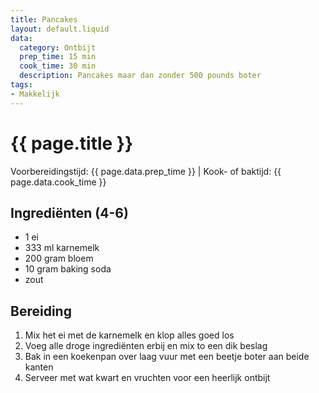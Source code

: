 ```yaml
---
title: Pancakes
layout: default.liquid
data:
  category: Ontbijt
  prep_time: 15 min
  cook_time: 30 min
  description: Pancakes maar dan zonder 500 pounds boter
tags:
- Makkelijk
---
```

# {{ page.title }}

Voorbereidingstijd: {{ page.data.prep_time }} | Kook- of baktijd: {{ page.data.cook_time }}

## Ingrediënten (4-6)
- 1 ei
- 333 ml karnemelk
- 200 gram bloem
- 10 gram baking soda
- zout

## Bereiding
1. Mix het ei met de karnemelk en klop alles goed los
2. Voeg alle droge ingrediënten erbij en mix to een dik beslag
3. Bak in een koekenpan over laag vuur met een beetje boter aan beide kanten
4. Serveer met wat kwart en vruchten voor een heerlijk ontbijt
